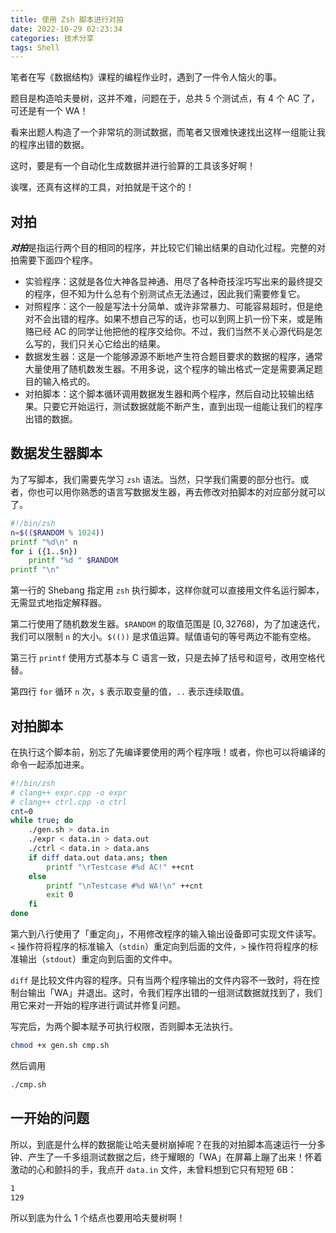```yaml
---
title: 使用 Zsh 脚本进行对拍
date: 2022-10-29 02:23:34
categories: 技术分享
tags: Shell
---
```


笔者在写《数据结构》课程的编程作业时，遇到了一件令人恼火的事。

题目是构造哈夫曼树，这并不难，问题在于，总共 5 个测试点，有 4 个 AC 了，可还是有一个 WA！

看来出题人构造了一个非常坑的测试数据，而笔者又很难快速找出这样一组能让我的程序出错的数据。

这时，要是有一个自动化生成数据并进行验算的工具该多好啊！

诶嘿，还真有这样的工具，对拍就是干这个的！

## 对拍

***对拍***是指运行两个目的相同的程序，并比较它们输出结果的自动化过程。完整的对拍需要下面四个程序。

- 实验程序：这就是各位大神各显神通、用尽了各种奇技淫巧写出来的最终提交的程序，但不知为什么总有个别测试点无法通过，因此我们需要修复它。
- 对照程序：这个一般是写法十分简单、或许非常暴力、可能容易超时，但是绝对不会出错的程序。如果不想自己写的话，也可以到网上扒一份下来，或是贿赂已经 AC 的同学让他把他的程序交给你。不过，我们当然不关心源代码是怎么写的，我们只关心它给出的结果。
- 数据发生器：这是一个能够源源不断地产生符合题目要求的数据的程序，通常大量使用了随机数发生器。不用多说，这个程序的输出格式一定是需要满足题目的输入格式的。
- 对拍脚本：这个脚本循环调用数据发生器和两个程序，然后自动比较输出结果。只要它开始运行，测试数据就能不断产生，直到出现一组能让我们的程序出错的数据。

## 数据发生器脚本

为了写脚本，我们需要先学习 `zsh` 语法。当然，只学我们需要的部分也行。或者，你也可以用你熟悉的语言写数据发生器，再去修改对拍脚本的对应部分就可以了。

```sh
#!/bin/zsh
n=$(($RANDOM % 1024))
printf "%d\n" n
for i ({1..$n})
	printf "%d " $RANDOM
printf "\n"
```

第一行的 Shebang 指定用 `zsh` 执行脚本，这样你就可以直接用文件名运行脚本，无需显式地指定解释器。

第二行使用了随机数发生器。`$RANDOM` 的取值范围是 $[0,32768)$，为了加速迭代，我们可以限制 `n` 的大小。`$(())` 是求值运算。赋值语句的等号两边不能有空格。

第三行 `printf` 使用方式基本与 C 语言一致，只是去掉了括号和逗号，改用空格代替。

第四行 `for` 循环 `n` 次，`$` 表示取变量的值，`..` 表示连续取值。

## 对拍脚本

在执行这个脚本前，别忘了先编译要使用的两个程序哦！或者，你也可以将编译的命令一起添加进来。

```sh
#!/bin/zsh
# clang++ expr.cpp -o expr
# clang++ ctrl.cpp -o ctrl
cnt=0
while true; do
	./gen.sh > data.in
	./expr < data.in > data.out
	./ctrl < data.in > data.ans
	if diff data.out data.ans; then
		printf "\rTestcase #%d AC!" ++cnt
	else
		printf "\nTestcase #%d WA!\n" ++cnt
		exit 0
	fi
done
```

第六到八行使用了「重定向」，不用修改程序的输入输出设备即可实现文件读写。`<` 操作符将程序的标准输入（`stdin`）重定向到后面的文件，`>` 操作符将程序的标准输出（`stdout`）重定向到后面的文件中。

`diff` 是比较文件内容的程序。只有当两个程序输出的文件内容不一致时，将在控制台输出「WA」并退出。这时，令我们程序出错的一组测试数据就找到了，我们用它来对一开始的程序进行调试并修复问题。

写完后，为两个脚本赋予可执行权限，否则脚本无法执行。
```sh
chmod +x gen.sh cmp.sh
```
然后调用
```sh
./cmp.sh
```

## 一开始的问题

所以，到底是什么样的数据能让哈夫曼树崩掉呢？在我的对拍脚本高速运行一分多钟、产生了一千多组测试数据之后，终于耀眼的「WA」在屏幕上蹦了出来！怀着激动的心和颤抖的手，我点开 `data.in` 文件，未曾料想到它只有短短 6B：
```txt
1
129
```
所以到底为什么 1 个结点也要用哈夫曼树啊！